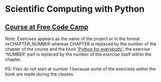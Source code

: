 <h1>Scientific Computing with Python</h1>
<h2><a href='https://www.freecodecamp.org/learn/'>Course at Free Code Camp</a></h2>
<p>Note: Exercises appears as the name of the project or in the format exCHAPTER_NUMBER whereas CHAPTER is 
replaced by the number of the chapter of the course and the book <a href='https://www.py4e.com/book'>'Python for everybody'</a>, the exercise 'NUMBER' part is replaced by the number 
of the exercise itself within the chapter.
</p>
<p>PS: Files do not start at number 1 because some of the exercises within the book are made during the classes.</p>
